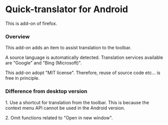 # Quick-translator for Android

<p>
  This is add-on of firefox.<br>
</p>

<h3>Overview</h3>
  <p>
    This add-on adds an item to assist translation to the toolbar.
  </p>
  <p>
    A source language is automatically detected.
    Translation services available are "Google" and "Bing (Microsoft)".
  </p>
  <p>
    This add-on adopt "MIT license". Therefore, reuse of source code etc... is free in principle.
  </p>

<h3>Difference from desktop version</h3>
  <p>
    1. Use a shortcut for translation from the toolbar. This is because the context menu API cannot be used in the Android version.
  </p>
  <p>
    2. Omit functions related to "Open in new window".
  </p>
